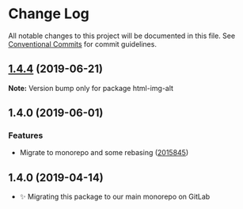 # Change Log

All notable changes to this project will be documented in this file.
See [Conventional Commits](https://conventionalcommits.org) for commit guidelines.

## [1.4.4](https://gitlab.com/codsen/codsen/compare/html-img-alt@1.4.3...html-img-alt@1.4.4) (2019-06-21)

**Note:** Version bump only for package html-img-alt





## 1.4.0 (2019-06-01)

### Features

- Migrate to monorepo and some rebasing ([2015845](https://gitlab.com/codsen/codsen/commit/2015845))

## 1.4.0 (2019-04-14)

- ✨ Migrating this package to our main monorepo on GitLab
